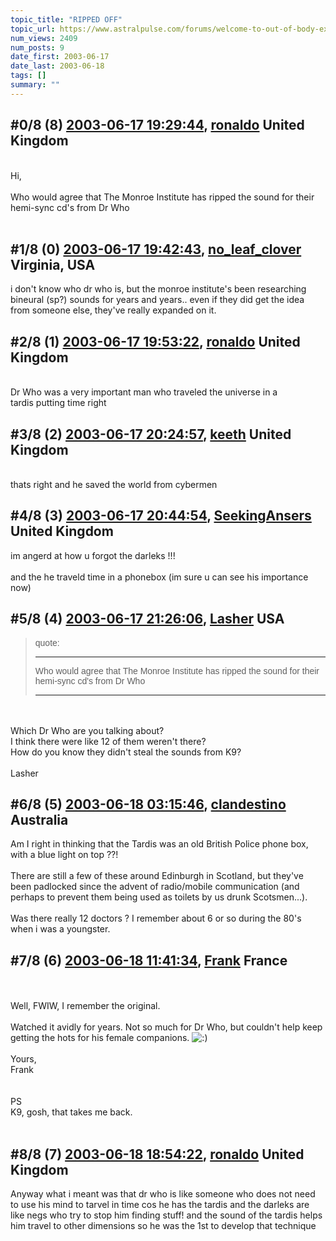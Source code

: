 ```yaml
---
topic_title: "RIPPED OFF"
topic_url: https://www.astralpulse.com/forums/welcome-to-out-of-body-experiences!/ripped-off
num_views: 2409
num_posts: 9
date_first: 2003-06-17
date_last: 2003-06-18
tags: []
summary: ""
---
```


## \#0/8 (8) [2003-06-17 19:29:44](https://www.astralpulse.com/forums/index.php?msg=120778), [ronaldo](https://www.astralpulse.com/forums/profile/?u=2518) United Kingdom ##
<section>
<font size='"6"'>
</font>
<br>
Hi,
<br>
<br>
Who would agree that The Monroe Institute has ripped the sound for their hemi-sync cd's from Dr Who
<br>
<br>
<font color='"blue"'>
</font>
</section>

## \#1/8 (0) [2003-06-17 19:42:43](https://www.astralpulse.com/forums/index.php?msg=35163), [no_leaf_clover](https://www.astralpulse.com/forums/profile/?u=1764) Virginia, USA ##
<section>
i don't know who dr who is, but the monroe institute's been researching bineural (sp?) sounds for years and years.. even if they did get the idea from someone else, they've really expanded on it.
</section>

## \#2/8 (1) [2003-06-17 19:53:22](https://www.astralpulse.com/forums/index.php?msg=35164), [ronaldo](https://www.astralpulse.com/forums/profile/?u=2518) United Kingdom ##
<section>
<br>
Dr Who was a very important man who traveled the universe in a
<br>
tardis putting time right
<br>
</section>

## \#3/8 (2) [2003-06-17 20:24:57](https://www.astralpulse.com/forums/index.php?msg=35168), [keeth](https://www.astralpulse.com/forums/profile/?u=2484) United Kingdom ##
<section>
<br>
thats right and he saved the world from cybermen
</section>

## \#4/8 (3) [2003-06-17 20:44:54](https://www.astralpulse.com/forums/index.php?msg=35176), [SeekingAnsers](https://www.astralpulse.com/forums/profile/?u=2554) United Kingdom ##
<section>
im angerd at how u forgot the darleks !!!
<br>
<br>
and the he traveld time in a phonebox (im sure u can see his importance now)
</section>

## \#5/8 (4) [2003-06-17 21:26:06](https://www.astralpulse.com/forums/index.php?msg=35181), [Lasher](https://www.astralpulse.com/forums/profile/?u=2390) USA ##
<section>
<blockquote id='"quote"'>
 <font face='"Arial"' id='"quote"' size='"1"'>
  quote:
  <hr height='"1"' id='"quote"' noshade=""/>
  Who would agree that The Monroe Institute has ripped the sound for their hemi-sync cd's from Dr Who
  <hr height='"1"' id='"quote"' noshade=""/>
 </font>
</blockquote>
<br>
<br>
Which Dr Who are you talking about?
<br>
I think there were like 12 of them weren't there?
<br>
How do you know they didn't steal the sounds from K9?
<br>
<br>
Lasher
</section>

## \#6/8 (5) [2003-06-18 03:15:46](https://www.astralpulse.com/forums/index.php?msg=35209), [clandestino](https://www.astralpulse.com/forums/profile/?u=691) Australia ##
<section>
Am I right in thinking that the Tardis was an old British Police phone box, with a blue light on top ??!
<br>
<br>
There are still a few of these around Edinburgh in Scotland, but they've been padlocked since the advent of radio/mobile communication (and perhaps to prevent them being used as toilets by us drunk Scotsmen...).
<br>
<br>
Was there really 12 doctors ? I remember about 6 or so during the 80's when i was a youngster.
</section>

## \#7/8 (6) [2003-06-18 11:41:34](https://www.astralpulse.com/forums/index.php?msg=35241), [Frank](https://www.astralpulse.com/forums/profile/?u=359) France ##
<section>
<br>
<br>
Well, FWIW, I remember the original.
<br>
<br>
Watched it avidly for years. Not so much for Dr Who, but couldn't help keep getting the hots for his female companions.
<img alt=":)" class="smiley" src="https://www.astralpulse.com/forums/Smileys/fugue/smiley.png" title="Smiley"/>
<br>
<br>
Yours,
<br>
Frank
<br>
<br>
<br>
PS
<br>
K9, gosh, that takes me back.
<br>
<br>
</section>

## \#8/8 (7) [2003-06-18 18:54:22](https://www.astralpulse.com/forums/index.php?msg=35290), [ronaldo](https://www.astralpulse.com/forums/profile/?u=2518) United Kingdom ##
<section>
Anyway what i meant was that dr who is like someone who does not need to use his mind to tarvel in time cos he has the tardis and the darleks are like negs who try to stop him finding stuff! and the sound of the tardis helps him travel to other dimensions so he was the 1st to develop that technique
</section>